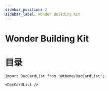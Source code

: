```yaml
---
sidebar_position: 2
sidebar_label: Wonder Building Kit
---
```


# Wonder Building Kit

# 目录

```mdx-code-block
import DocCardList from '@theme/DocCardList';

<DocCardList />
```

